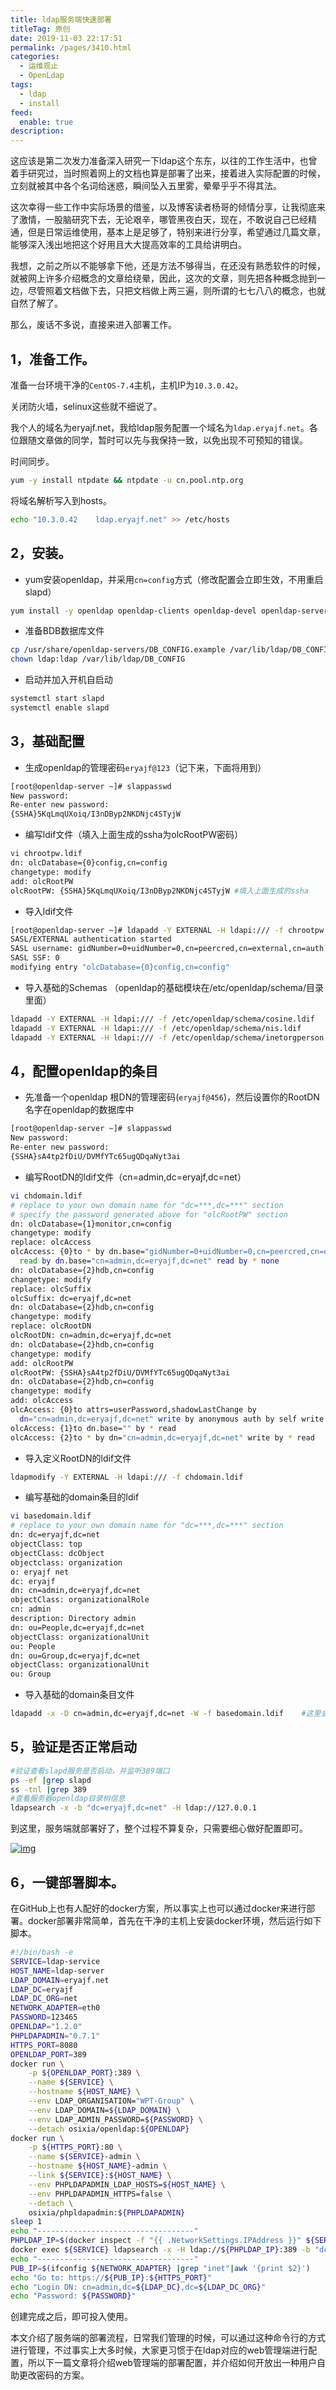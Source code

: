 ```yaml
---
title: ldap服务端快速部署
titleTag: 原创
date: 2019-11-03 22:17:51
permalink: /pages/3410.html
categories: 
  - 运维观止
  - OpenLdap
tags: 
  - ldap
  - install
feed: 
  enable: true
description: 
---
```


这应该是第二次发力准备深入研究一下ldap这个东东，以往的工作生活中，也曾着手研究过，当时照着网上的文档也算是部署了出来，接着进入实际配置的时候，立刻就被其中各个名词给迷惑，瞬间坠入五里雾，晕晕乎乎不得其法。

这次幸得一些工作中实际场景的借鉴，以及博客读者杨哥的倾情分享，让我彻底来了激情，一股脑研究下去，无论艰辛，哪管黑夜白天，现在，不敢说自己已经精通，但是日常运维使用，基本上是足够了，特别来进行分享，希望通过几篇文章，能够深入浅出地把这个好用且大大提高效率的工具给讲明白。

我想，之前之所以不能够拿下他，还是方法不够得当，在还没有熟悉软件的时候，就被网上许多介绍概念的文章给绕晕，因此，这次的文章，则先把各种概念抛到一边，尽管照着文档做下去，只把文档做上两三遍，则所谓的七七八八的概念，也就自然了解了。

那么，废话不多说，直接来进入部署工作。

## 1，准备工作。

准备一台环境干净的`CentOS-7.4`主机，主机IP为`10.3.0.42`。

关闭防火墙，selinux这些就不细说了。

我个人的域名为eryajf.net，我给ldap服务配置一个域名为`ldap.eryajf.net`。各位跟随文章做的同学，暂时可以先与我保持一致，以免出现不可预知的错误。

时间同步。

```sh
yum -y install ntpdate && ntpdate -u cn.pool.ntp.org
```

将域名解析写入到hosts。

```sh
echo "10.3.0.42    ldap.eryajf.net" >> /etc/hosts
```

## 2，安装。

- yum安装openldap，并采用`cn=config`方式（修改配置会立即生效，不用重启slapd）

```sh
yum install -y openldap openldap-clients openldap-devel openldap-servers compat-openldap migrationtools
```

- 准备BDB数据库文件

```sh
cp /usr/share/openldap-servers/DB_CONFIG.example /var/lib/ldap/DB_CONFIG
chown ldap:ldap /var/lib/ldap/DB_CONFIG
```

- 启动并加入开机自启动

```sh
systemctl start slapd
systemctl enable slapd
```

## 3，基础配置

- 生成openldap的管理密码`eryajf@123`（记下来，下面将用到）

```sh
[root@openldap-server ~]# slappasswd
New password: 
Re-enter new password: 
{SSHA}5KqLmqUXoiq/I3nDByp2NKDNjc4STyjW
```

- 编写ldif文件（填入上面生成的ssha为olcRootPW密码）

```sh
vi chrootpw.ldif 
dn: olcDatabase={0}config,cn=config
changetype: modify
add: olcRootPW
olcRootPW: {SSHA}5KqLmqUXoiq/I3nDByp2NKDNjc4STyjW #填入上面生成的ssha
```

- 导入ldif文件

```sh
[root@openldap-server ~]# ldapadd -Y EXTERNAL -H ldapi:/// -f chrootpw.ldif
SASL/EXTERNAL authentication started
SASL username: gidNumber=0+uidNumber=0,cn=peercred,cn=external,cn=auth
SASL SSF: 0
modifying entry "olcDatabase={0}config,cn=config"
```

- 导入基础的Schemas （openldap的基础模块在/etc/openldap/schema/目录里面）

```sh
ldapadd -Y EXTERNAL -H ldapi:/// -f /etc/openldap/schema/cosine.ldif 
ldapadd -Y EXTERNAL -H ldapi:/// -f /etc/openldap/schema/nis.ldif 
ldapadd -Y EXTERNAL -H ldapi:/// -f /etc/openldap/schema/inetorgperson.ldif
```

## 4，配置openldap的条目

- 先准备一个openldap 根DN的管理密码(`eryajf@456`)，然后设置你的RootDN名字在openldap的数据库中

```sh
[root@openldap-server ~]# slappasswd
New password: 
Re-enter new password: 
{SSHA}sA4tp2fDiU/DVMfYTc65ugQDqaNyt3ai
```

- 编写RootDN的ldif文件（cn=admin,dc=eryajf,dc=net）

```sh
vi chdomain.ldif
# replace to your own domain name for "dc=***,dc=***" section
# specify the password generated above for "olcRootPW" section
dn: olcDatabase={1}monitor,cn=config
changetype: modify
replace: olcAccess
olcAccess: {0}to * by dn.base="gidNumber=0+uidNumber=0,cn=peercred,cn=external,cn=auth"
  read by dn.base="cn=admin,dc=eryajf,dc=net" read by * none
dn: olcDatabase={2}hdb,cn=config
changetype: modify
replace: olcSuffix
olcSuffix: dc=eryajf,dc=net
dn: olcDatabase={2}hdb,cn=config
changetype: modify
replace: olcRootDN
olcRootDN: cn=admin,dc=eryajf,dc=net
dn: olcDatabase={2}hdb,cn=config
changetype: modify
add: olcRootPW
olcRootPW: {SSHA}sA4tp2fDiU/DVMfYTc65ugQDqaNyt3ai
dn: olcDatabase={2}hdb,cn=config
changetype: modify
add: olcAccess
olcAccess: {0}to attrs=userPassword,shadowLastChange by
  dn="cn=admin,dc=eryajf,dc=net" write by anonymous auth by self write by * none
olcAccess: {1}to dn.base="" by * read
olcAccess: {2}to * by dn="cn=admin,dc=eryajf,dc=net" write by * read
```

- 导入定义RootDN的ldif文件

```sh
ldapmodify -Y EXTERNAL -H ldapi:/// -f chdomain.ldif
```

- 编写基础的domain条目的ldif

```sh
vi basedomain.ldif
# replace to your own domain name for "dc=***,dc=***" section
dn: dc=eryajf,dc=net
objectClass: top
objectClass: dcObject
objectclass: organization
o: eryajf net
dc: eryajf
dn: cn=admin,dc=eryajf,dc=net
objectClass: organizationalRole
cn: admin
description: Directory admin
dn: ou=People,dc=eryajf,dc=net
objectClass: organizationalUnit
ou: People
dn: ou=Group,dc=eryajf,dc=net
objectClass: organizationalUnit
ou: Group
```

- 导入基础的domain条目文件

```sh
ldapadd -x -D cn=admin,dc=eryajf,dc=net -W -f basedomain.ldif    #这里会要求输入openldap数据库的密码，也就是设置的第二个密码
```

## 5，验证是否正常启动

```sh
#验证查看slapd服务是否启动，并监听389端口
ps -ef |grep slapd
ss -tnl |grep 389
#查看服务器openldap目录树信息
ldapsearch -x -b "dc=eryajf,dc=net" -H ldap://127.0.0.1
```

到这里，服务端就部署好了，整个过程不算复杂，只需要细心做好配置即可。

[![img](http://t.eryajf.net/imgs/2021/09/98c771d4c82bbdbd.jpg)](http://t.eryajf.net/imgs/2021/09/98c771d4c82bbdbd.jpg)

## 6，一键部署脚本。

在GitHub上也有人配好的docker方案，所以事实上也可以通过docker来进行部署。docker部署非常简单，首先在干净的主机上安装docker环境，然后运行如下脚本。

```sh
#!/bin/bash -e
SERVICE=ldap-service
HOST_NAME=ldap-server
LDAP_DOMAIN=eryajf.net
LDAP_DC=eryajf
LDAP_DC_ORG=net
NETWORK_ADAPTER=eth0
PASSWORD=123465
OPENLDAP="1.2.0"
PHPLDAPADMIN="0.7.1"
HTTPS_PORT=8080
OPENLDAP_PORT=389
docker run \
    -p ${OPENLDAP_PORT}:389 \
    --name ${SERVICE} \
    --hostname ${HOST_NAME} \
    --env LDAP_ORGANISATION="WPT-Group" \
    --env LDAP_DOMAIN=${LDAP_DOMAIN} \
    --env LDAP_ADMIN_PASSWORD=${PASSWORD} \
    --detach osixia/openldap:${OPENLDAP}
docker run \
    -p ${HTTPS_PORT}:80 \
    --name ${SERVICE}-admin \
    --hostname ${HOST_NAME}-admin \
    --link ${SERVICE}:${HOST_NAME} \
    --env PHPLDAPADMIN_LDAP_HOSTS=${HOST_NAME} \
    --env PHPLDAPADMIN_HTTPS=false \
    --detach \
    osixia/phpldapadmin:${PHPLDAPADMIN}
sleep 1
echo "-----------------------------------"
PHPLDAP_IP=$(docker inspect -f "{{ .NetworkSettings.IPAddress }}" ${SERVICE})
docker exec ${SERVICE} ldapsearch -x -H ldap://${PHPLDAP_IP}:389 -b "dc=${LDAP_DC},dc=${LDAP_DC_ORG}" -D "cn=admin,dc=${LDAP_DC},dc=${LDAP_DC_ORG}" -w ${PASSWORD}
echo "-----------------------------------"
PUB_IP=$(ifconfig ${NETWORK_ADAPTER} |grep "inet"|awk '{print $2}')
echo "Go to: https://${PUB_IP}:${HTTPS_PORT}"
echo "Login DN: cn=admin,dc=${LDAP_DC},dc=${LDAP_DC_ORG}"
echo "Password: ${PASSWORD}"
```

创建完成之后，即可投入使用。

本文介绍了服务端的部署流程，日常我们管理的时候，可以通过这种命令行的方式进行管理，不过事实上大多时候，大家更习惯于在ldap对应的web管理端进行配置，所以下一篇文章将介绍web管理端的部署配置，并介绍如何开放出一种用户自助更改密码的方案。
